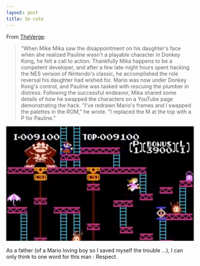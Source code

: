 ```yaml
---
layout: post
title: So cute
---
```


From [TheVerge](http://www.theverge.com/2013/3/10/4086458/father-hacks-donkey-kong-for-daughter-swaps-mario-pauline):


>"When Mike Mika saw the disappointment on his daughter's face when she realized Pauline wasn't a playable character in Donkey Kong, he felt a call to action.
>Thankfully Mika happens to be a competent developer, and after a few late-night hours spent hacking the NES version of Nintendo's classic, he accomplished the role reversal his daughter had wished for. Mario was now under Donkey Kong's control, and Pauline was tasked with rescuing the plumber in distress.
>Following the successful endeavor, Mika shared some details of how he swapped the characters on a YouTube page demonstrating the hack. "I've redrawn  Mario's frames and I swapped the palettes in the ROM," he wrote. "I replaced the M at the top with a P for Pauline."


![Pauline Donkey Kong](/assets/images/pauline-donkey-kong.png)

As a father (of a Mario loving boy so I saved myself the trouble ...), I can only think to one word for this man : Respect.
